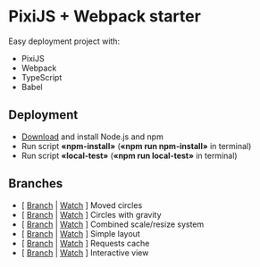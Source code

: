 # PixiJS + Webpack starter
Easy deployment project with:
* PixiJS
* Webpack
* TypeScript
* Babel

## Deployment
* [Download](https://www.npmjs.com/get-npm "Open npmjs.com") and install Node.js and npm
* Run script **«npm-install»** (**«npm run npm-install»** in terminal)
* Run script **«local-test»** (**«npm run local-test»** in terminal)

## Branches
* [ [Branch](https://github.com/PavelNarzyaev/pixi-starter/tree/test1 "Open branch") | [Watch](http://dolgofor.ru/pixi-starter/test1 "Open demo") ] Moved circles
* [ [Branch](https://github.com/PavelNarzyaev/pixi-starter/tree/test2 "Open branch") | [Watch](http://dolgofor.ru/pixi-starter/test2 "Open demo") ] Circles with gravity
* [ [Branch](https://github.com/PavelNarzyaev/pixi-starter/tree/test3 "Open branch") | [Watch](http://dolgofor.ru/pixi-starter/test3 "Open demo") ] Combined scale/resize system
* [ [Branch](https://github.com/PavelNarzyaev/pixi-starter/tree/test4 "Open branch") | [Watch](http://dolgofor.ru/pixi-starter/test4 "Open demo") ] Simple layout
* [ [Branch](https://github.com/PavelNarzyaev/pixi-starter/tree/test5 "Open branch") | [Watch](http://dolgofor.ru/pixi-starter/test5 "Open demo") ] Requests cache
* [ [Branch](https://github.com/PavelNarzyaev/pixi-starter/tree/test6 "Open branch") | [Watch](http://dolgofor.ru/pixi-starter/test6 "Open demo") ] Interactive view
